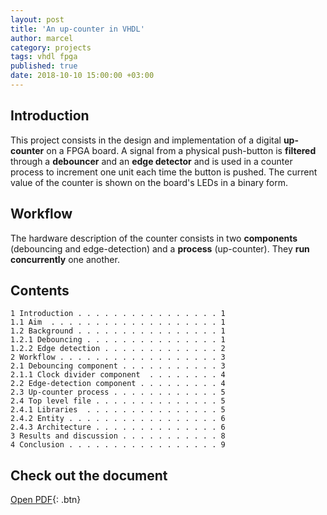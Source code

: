 ```yaml
---
layout: post
title: 'An up-counter in VHDL'
author: marcel
category: projects
tags: vhdl fpga
published: true
date: 2018-10-10 15:00:00 +03:00
---
```


## Introduction
This project consists in the design and implementation of a digital **up-counter** on a FPGA board. A signal from a physical push-button is **filtered** through a **debouncer** and an **edge detector** and is used in a counter process to increment one unit each time the button is pushed. The current value of the counter is shown on the board's LEDs in a binary form.

## Workflow
The hardware description of the counter consists in two **components** (debouncing and edge-detection) and a **process** (up-counter). They **run concurrently** one another.

## Contents
```
1 Introduction . . . . . . . . . . . . . . . . 1
1.1 Aim  . . . . . . . . . . . . . . . . . . . 1
1.2 Background . . . . . . . . . . . . . . . . 1
1.2.1 Debouncing . . . . . . . . . . . . . . . 1
1.2.2 Edge detection . . . . . . . . . . . . . 2
2 Workflow . . . . . . . . . . . . . . . . . . 3
2.1 Debouncing component . . . . . . . . . . . 3
2.1.1 Clock divider component  . . . . . . . . 4
2.2 Edge-detection component . . . . . . . . . 4
2.3 Up-counter process . . . . . . . . . . . . 5
2.4 Top level file . . . . . . . . . . . . . . 5
2.4.1 Libraries  . . . . . . . . . . . . . . . 5
2.4.2 Entity . . . . . . . . . . . . . . . . . 6
2.4.3 Architecture . . . . . . . . . . . . . . 6
3 Results and discussion . . . . . . . . . . . 8
4 Conclusion . . . . . . . . . . . . . . . . . 9
```

## Check out the document
[Open PDF](https://1drv.ms/b/s!AtguJR4tix_G9mMSKmsO1Zz_btLQ){: .btn}
